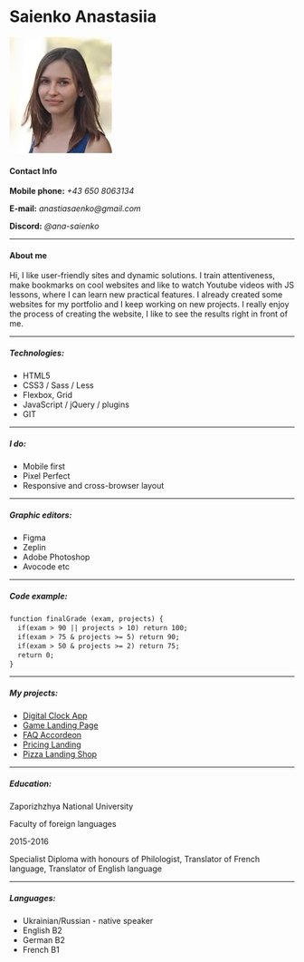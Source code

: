 # Saienko Anastasiia

![saienko-photo](IMG_20180915_121151.jpg)

#### Contact Info

**Mobile phone:**
_+43 650 8063134_

**E-mail:**
_anastiasaenko@gmail.com_

**Discord:**
_@ana-saienko_

********* 
#### About me
Hi, I like user-friendly sites and dynamic solutions.
I train attentiveness, make bookmarks on cool websites and like to watch Youtube videos with JS lessons, where I can learn new practical features. 
I already created some websites for my portfolio and I keep working on new projects. 
I really enjoy the process of creating the website, I like to see the results right in front of me. 

********* 
##### Technologies:

* HTML5
* CSS3 / Sass / Less
* Flexbox, Grid
* JavaScript / jQuery / plugins
* GIT

********* 
##### I do:

* Mobile first
* Pixel Perfect
* Responsive and cross-browser layout

********* 
##### Graphic editors:

* Figma
* Zeplin
* Adobe Photoshop
* Avocode etc

********* 
##### Code example:
```
function finalGrade (exam, projects) {
  if(exam > 90 || projects > 10) return 100;
  if(exam > 75 & projects >= 5) return 90;
  if(exam > 50 & projects >= 2) return 75;
  return 0;
}
```

********* 
##### My projects:

* [Digital Clock App](https://ana-saienko.github.io/digital-clock/)
* [Game Landing Page](https://ana-saienko.github.io/game/)
* [FAQ Accordeon](https://ana-saienko.github.io/faq-accordeon/)
* [Pricing Landing](https://ana-saienko.github.io/pricing/)
* [Pizza Landing Shop](https://ana-saienko.github.io/follow-me-please/)

********* 
##### Education:

Zaporizhzhya National University

Faculty of foreign languages

2015-2016

Specialist Diploma with honours of Philologist, Translator of French language, Translator of English language

********* 
##### Languages:

* Ukrainian/Russian - native speaker
* English B2
* German B2
* French B1
